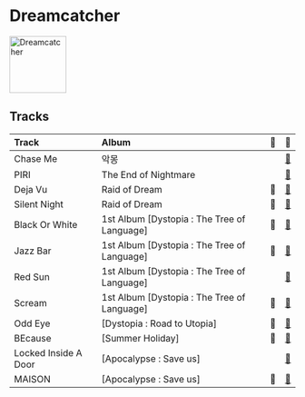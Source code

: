 
# Dreamcatcher


<img src="https://i.scdn.co/image/ab6761610000e5ebbf973f439e9a11dab997893c" alt="Dreamcatcher" width="100" />

## Tracks

| Track                | Album                                       | 💚   | 🔗                                                          |
|:---------------------|:--------------------------------------------|:----|:-----------------------------------------------------------|
| Chase Me             | 악몽                                          |     | [🔗](https://open.spotify.com/track/2KH7ZhZs01rJOIVvuUNFbo) |
| PIRI                 | The End of Nightmare                        |     | [🔗](https://open.spotify.com/track/6vHyPhg8fgclBiY8QN68wp) |
| Deja Vu              | Raid of Dream                               | 💚   | [🔗](https://open.spotify.com/track/7uvW1F97LfVbOF6bzHs3nO) |
| Silent Night         | Raid of Dream                               | 💚   | [🔗](https://open.spotify.com/track/6WtBCTeMrTC9oKQ8dgSWcM) |
| Black Or White       | 1st Album [Dystopia : The Tree of Language] | 💚   | [🔗](https://open.spotify.com/track/11wbEfF8uFBY6T2gNH7cI5) |
| Jazz Bar             | 1st Album [Dystopia : The Tree of Language] | 💚   | [🔗](https://open.spotify.com/track/4dIZBPtKfOvo8YuundgcwH) |
| Red Sun              | 1st Album [Dystopia : The Tree of Language] |     | [🔗](https://open.spotify.com/track/5lwWpQ71GKN3sWmk8zZr9g) |
| Scream               | 1st Album [Dystopia : The Tree of Language] | 💚   | [🔗](https://open.spotify.com/track/3vPHCKu5UhbGLe9rs8dBGr) |
| Odd Eye              | [Dystopia : Road to Utopia]                 | 💚   | [🔗](https://open.spotify.com/track/28Jwll1H52Hr4JzQ6vMoul) |
| BEcause              | [Summer Holiday]                            | 💚   | [🔗](https://open.spotify.com/track/3L74uwShK0JqEUZ5Y2JoDW) |
| Locked Inside A Door | [Apocalypse : Save us]                      |     | [🔗](https://open.spotify.com/track/3MIXS3voZb2QFTnjKeYVT6) |
| MAISON               | [Apocalypse : Save us]                      | 💚   | [🔗](https://open.spotify.com/track/1fdlTXD7obDyqOpx96BEL9) |